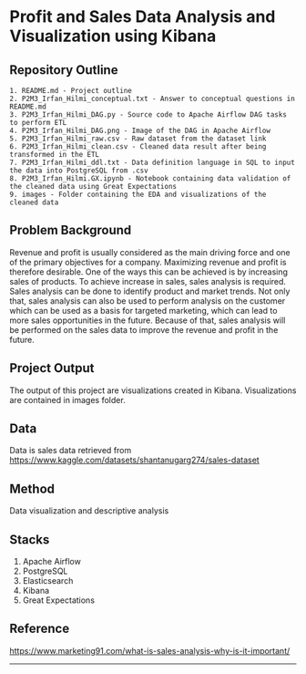 # Profit and Sales Data Analysis and Visualization using Kibana

## Repository Outline

```
1. README.md - Project outline
2. P2M3_Irfan_Hilmi_conceptual.txt - Answer to conceptual questions in README.md
3. P2M3_Irfan_Hilmi_DAG.py - Source code to Apache Airflow DAG tasks to perform ETL
4. P2M3_Irfan_Hilmi_DAG.png - Image of the DAG in Apache Airflow
5. P2M3_Irfan_Hilmi_raw.csv - Raw dataset from the dataset link
6. P2M3_Irfan_Hilmi_clean.csv - Cleaned data result after being transformed in the ETL
7. P2M3_Irfan_Hilmi_ddl.txt - Data definition language in SQL to input the data into PostgreSQL from .csv
8. P2M3_Irfan_Hilmi.GX.ipynb - Notebook containing data validation of the cleaned data using Great Expectations
9. images - Folder containing the EDA and visualizations of the cleaned data
```

## Problem Background
Revenue and profit is usually considered as the main driving force and one of the primary objectives for a company. Maximizing revenue and profit is therefore desirable. One of the ways this can be achieved is by increasing sales of products. To achieve increase in sales, sales analysis  is required. Sales analysis can be done to identify product and market trends. Not only that, sales analysis can also be used to perform analysis on the customer which can be used as a basis for targeted marketing, which can lead to more sales opportunities in the future. Because of that, sales analysis will be performed on the sales data to improve the revenue and profit in the future.

## Project Output
The output of this project are visualizations created in Kibana. Visualizations are contained in images folder.

## Data
Data is sales data retrieved from https://www.kaggle.com/datasets/shantanugarg274/sales-dataset

## Method
Data visualization and descriptive analysis

## Stacks
1. Apache Airflow
2. PostgreSQL
3. Elasticsearch
4. Kibana
5. Great Expectations

## Reference
https://www.marketing91.com/what-is-sales-analysis-why-is-it-important/

---
